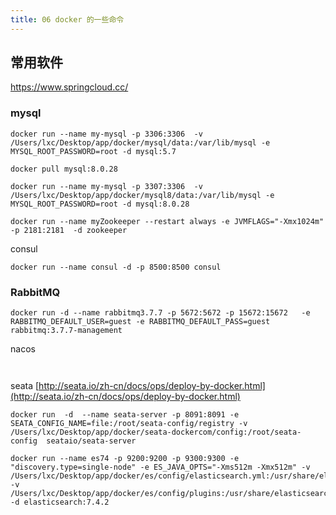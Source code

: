 ```yaml
---
title: 06 docker 的一些命令
---
```


## 常用软件

https://www.springcloud.cc/

### mysql
```docker
docker run --name my-mysql -p 3306:3306  -v /Users/lxc/Desktop/app/docker/mysql/data:/var/lib/mysql -e MYSQL_ROOT_PASSWORD=root -d mysql:5.7
````

```
docker pull mysql:8.0.28

docker run --name my-mysql -p 3307:3306  -v /Users/lxc/Desktop/app/docker/mysql8/data:/var/lib/mysql -e MYSQL_ROOT_PASSWORD=root -d mysql:8.0.28

```


```docker
docker run --name myZookeeper --restart always -e JVMFLAGS="-Xmx1024m" -p 2181:2181  -d zookeeper
```



consul

```docker
docker run --name consul -d -p 8500:8500 consul
```



### RabbitMQ
```
docker run -d --name rabbitmq3.7.7 -p 5672:5672 -p 15672:15672   -e RABBITMQ_DEFAULT_USER=guest -e RABBITMQ_DEFAULT_PASS=guest rabbitmq:3.7.7-management

```

nacos
```docker
 
```


seata [http://seata.io/zh-cn/docs/ops/deploy-by-docker.html](http://seata.io/zh-cn/docs/ops/deploy-by-docker.html)
```docker
docker run  -d  --name seata-server -p 8091:8091 -e SEATA_CONFIG_NAME=file:/root/seata-config/registry -v /Users/lxc/Desktop/app/docker/seata-dockercom/config:/root/seata-config  seataio/seata-server
```

```
docker run --name es74 -p 9200:9200 -p 9300:9300 -e "discovery.type=single-node" -e ES_JAVA_OPTS="-Xms512m -Xmx512m" -v /Users/lxc/Desktop/app/docker/es/config/elasticsearch.yml:/usr/share/elasticsearch/config/elasticsearch.yml  -v /Users/lxc/Desktop/app/docker/es/config/plugins:/usr/share/elasticsearch/plugins -d elasticsearch:7.4.2

```